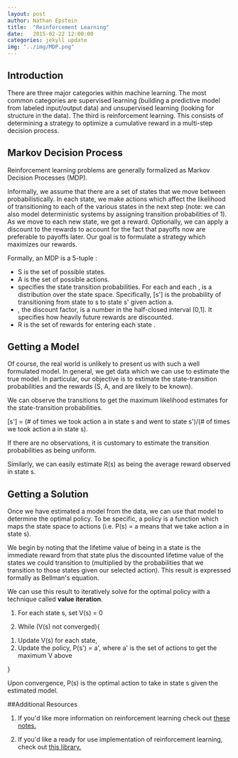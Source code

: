 ```yaml
---
layout: post
author: Nathan Epstein
title:  "Reinforcement Learning"
date:   2015-02-22 12:00:00
categories: jekyll update
img: "../img/MDP.png"
---
```


## Introduction

There are three major categories within machine learning. The most common categories are supervised learning (building a predictive model from labeled input/output data) and unsupervised learning (looking for structure in the data). The third is reinforcement learning. This consists of determining a strategy to optimize a cumulative reward in a multi-step decision process.

## Markov Decision Process

Reinforcement learning problems are generally formalized as Markov Decision Processes (MDP).

Informally, we assume that there are a set of states that we move between probabilistically. In each state, we make actions which affect the likelihood of transitioning to each of the various states in the next step (note: we can also model deterministic systems by assigning transition probabilities of 1). As we move to each new state, we get a reward. Optionally, we can apply a discount to the rewards to account for the fact that payoffs now are preferable to payoffs later. Our goal is to formulate a strategy which maximizes our rewards.

Formally, an MDP is a 5-tuple <span class='eqtn' id='tuple'></span>:

<script type="text/javascript">
  var tuple = '(S,A,P_{sa}, \\gamma ,R)';
  var html = $.parseHTML(katex.renderToString(tuple));
  $('#tuple').append(html);
</script>

<ul>
  <li>
    S is the set of possible states.
  </li>
  <li>
    A is the set of possible actions.
  </li>
  <li>
    <span class='p'></span> specifies the state transition probabilities. For each <span class='s'></span> and each <span class='a'></span>, <span class='p'></span> is a distribution over the state space. Specifically, <span class='p'></span>[s'] is the probability of transitioning from state to s to state s' given action a.
  </li>
  <li>
    <span class='gamma'></span>, the discount factor, is a number in the half-closed interval (0,1]. It specifies how heavily future rewards are discounted.
  </li>
  <li>
    R is the set of rewards for entering each state <span class='s'></span>.
  </li>
</ul>

## Getting a Model

Of course, the real world is unlikely to present us with such a well formulated model. In general, we get data which we can use to estimate the true model. In particular, our objective is to estimate the state-transition probabilities and the rewards (S, A, and <span class='gamma'></span> are likely to be known).

We can observe the transitions to get the maximum likelihood estimates for the state-transition probabilities.

<span class='p'></span>[s'] = (# of times we took action a in state s and went to state s')/(# of times we took action a in state s).

If there are no observations, it is customary to estimate the transition probabilities as being uniform.

Similarly, we can easily estimate R(s) as being the average reward observed in state s.

## Getting a Solution

Once we have estimated a model from the data, we can use that model to determine the optimal policy. To be specific, a policy is a function which maps the state space to actions (i.e. P(s) = a means that we take action a in state s).

We begin by noting that the lifetime value of being in a state is the immediate reward from that state plus the discounted lifetime value of the states we could transition to (multiplied by the probabilities that we transition to those states given our selected action). This result is expressed formally as Bellman's equation.

<span class='bell'></span>

We can use this result to iteratively solve for the optimal policy with a technique called **value iteration**.

1) For each state s, set V(s) = 0

2) While (V(s) not converged){
  <ol>
    <li>
      Update V(s) for each state, <span class='bell'></span>
    </li>
    <li>
      Update the policy, P(s') = a', where a' is the set of actions to get the maximum V above
    </li>
  </ol>
}

Upon convergence, P(s) is the optimal action to take in state s given the estimated model.

##Additional Resources

1) If you'd like more information on reinforcement learning check out <a href="http://cs229.stanford.edu/notes/cs229-notes12.pdf">these notes.</a>

2) If you'd like a ready for use implementation of reinforcement learning, check out <a href="https://github.com/nathanepstein/reinforce">this library.</a>

<script type="text/javascript">
  var p = $.parseHTML(katex.renderToString('P_{sa}'));
  $('.p').append(p);

  var gamma = $.parseHTML(katex.renderToString('\\gamma'));
  $('.gamma').append(gamma);

  var s = $.parseHTML(katex.renderToString('s \\epsilon S'));
  $('.s').append(s);

  var a = $.parseHTML(katex.renderToString('a \\epsilon A'));
  $('.a').append(a);

  var bell = $.parseHTML(katex.renderToString("V(s) = R(s) + max_{a \\epsilon A} (\\gamma \\sum_{s' \\epsilon S} P_{sa}(s')V(s'))"));
  $('.bell').append(bell);
</script>





